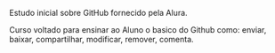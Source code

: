 Estudo inicial sobre GitHub fornecido pela Alura.

Curso voltado para ensinar ao Aluno o basico do Github como: enviar, baixar, compartilhar, modificar, remover, comenta.
